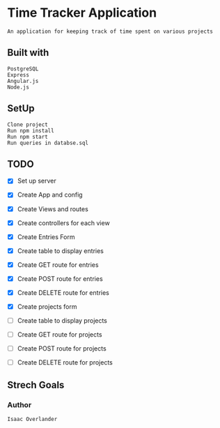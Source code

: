 # Time Tracker Application
    An application for keeping track of time spent on various projects

## Built with
    PostgreSQL
    Express
    Angular.js
    Node.js

## SetUp
    Clone project
    Run npm install
    Run npm start
    Run queries in databse.sql

    
## TODO
 - [x] Set up server
 - [x] Create App and config
 - [x] Create Views and routes
 - [x] Create controllers for each view
 - [x] Create Entries Form
 - [x] Create table to display entries
 - [x] Create GET route for entries
 - [x] Create POST route for entries
 - [x] Create DELETE route for entries
 - [x] Create projects form
 - [ ] Create table to display projects
 - [ ] Create GET route for projects
 - [ ] Create POST route for projects
 - [ ] Create DELETE route for projects
 
 

## Strech Goals
 

### Author
    Isaac Overlander


